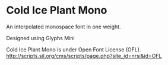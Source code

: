 # Cold Ice Plant Mono

An interpolated monospace font in one weight.

Designed using Glyphs Mini

Cold Ice Plant Mono is under Open Font License (OFL).
http://scripts.sil.org/cms/scripts/page.php?site_id=nrsi&id=OFL
